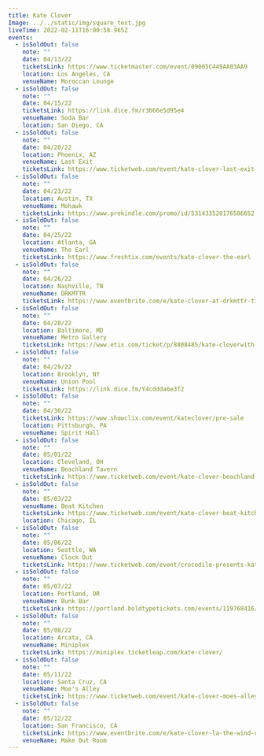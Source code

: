 ```yaml
---
title: Kate Clover
Image: ../../static/img/square_text.jpg
liveTime: 2022-02-11T16:00:58.965Z
events:
  - isSoldOut: false
    note: ""
    date: 04/13/22
    ticketsLink: https://www.ticketmaster.com/event/09005C449AA03AA9
    location: Los Angeles, CA
    venueName: Moroccan Lounge
  - isSoldOut: false
    note: ""
    date: 04/15/22
    ticketsLink: https://link.dice.fm/r3666e5d95e4
    venueName: Soda Bar
    location: San Diego, CA
  - isSoldOut: false
    note: ""
    date: 04/20/22
    location: Phoenix, AZ
    venueName: Last Exit
    ticketsLink: https://www.ticketweb.com/event/kate-clover-last-exit-live-tickets/11940215?pl=SSP
  - isSoldOut: false
    note: ""
    date: 04/23/22
    location: Austin, TX
    venueName: Mohawk
    ticketsLink: https://www.prekindle.com/promo/id/531433528176586652
  - isSoldOut: false
    note: ""
    date: 04/25/22
    location: Atlanta, GA
    venueName: The Earl
    ticketsLink: https://www.freshtix.com/events/kate-clover-the-earl
  - isSoldOut: false
    note: ""
    date: 04/26/22
    location: Nashville, TN
    venueName: DRKMTTR
    ticketsLink: https://www.eventbrite.com/e/kate-clover-at-drkmttr-tickets-267203501867
  - isSoldOut: false
    note: ""
    date: 04/28/22
    location: Baltimore, MD
    venueName: Metro Gallery
    ticketsLink: https://www.etix.com/ticket/p/8808485/kate-cloverwith-bbqt-and-strawberry-sleepover-baltimore-metro-baltimore
  - isSoldOut: false
    note: ""
    date: 04/29/22
    location: Brooklyn, NY
    venueName: Union Pool
    ticketsLink: https://link.dice.fm/Y4cddda6e3f2
  - isSoldOut: false
    note: ""
    date: 04/30/22
    ticketsLink: https://www.showclix.com/event/kateclover/pre-sale
    location: Pittsburgh, PA
    venueName: Spirit Hall
  - isSoldOut: false
    note: ""
    date: 05/01/22
    location: Cleveland, OH
    venueName: Beachland Tavern
    ticketsLink: https://www.ticketweb.com/event/kate-clover-beachland-tavern-tickets/11775845?pl=beachland
  - isSoldOut: false
    note: ""
    date: 05/03/22
    venueName: Beat Kitchen
    ticketsLink: https://www.ticketweb.com/event/kate-clover-beat-kitchen-tickets/11761115?pl=kickstand
    location: Chicago, IL
  - isSoldOut: false
    note: ""
    date: 05/06/22
    location: Seattle, WA
    venueName: Clock Out
    ticketsLink: https://www.ticketweb.com/event/crocodile-presents-kate-clover-clock-out-lounge-tickets/11794575?pl=ClockOut
  - isSoldOut: false
    note: ""
    date: 05/07/22
    location: Portland, OR
    venueName: Bunk Bar
    ticketsLink: https://portland.boldtypetickets.com/events/119768416/kate-clover-tbd
  - isSoldOut: false
    note: ""
    date: 05/08/22
    location: Arcata, CA
    venueName: Miniplex
    ticketsLink: https://miniplex.ticketleap.com/kate-clover/
  - isSoldOut: false
    note: ""
    date: 05/11/22
    location: Santa Cruz, CA
    venueName: Moe's Alley
    ticketsLink: https://www.ticketweb.com/event/kate-clover-moes-alley-tickets/11799575?pl=MoesAlly&REFID=clientsitewp
  - isSoldOut: false
    note: ""
    date: 05/12/22
    location: San Francisco, CA
    ticketsLink: https://www.eventbrite.com/e/kate-clover-la-the-wind-ups-at-the-make-out-room-tickets-263295111767
    venueName: Make Out Room
---
```

